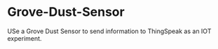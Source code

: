 # Grove-Dust-Sensor
USe a Grove Dust Sensor to send information to ThingSpeak as an IOT experiment.
